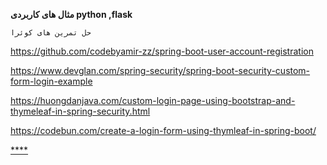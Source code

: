 **مثال های کاربردی python ,flask**

`حل تمرین های کوئرا
`

[//]: # (---------------)

https://github.com/codebyamir-zz/spring-boot-user-account-registration


https://www.devglan.com/spring-security/spring-boot-security-custom-form-login-example



https://huongdanjava.com/custom-login-page-using-bootstrap-and-thymeleaf-in-spring-security.html



https://codebun.com/create-a-login-form-using-thymleaf-in-spring-boot/


[****](https://github.com/mwhyte-dev/spring-security/tree/1.basic-form-login)

